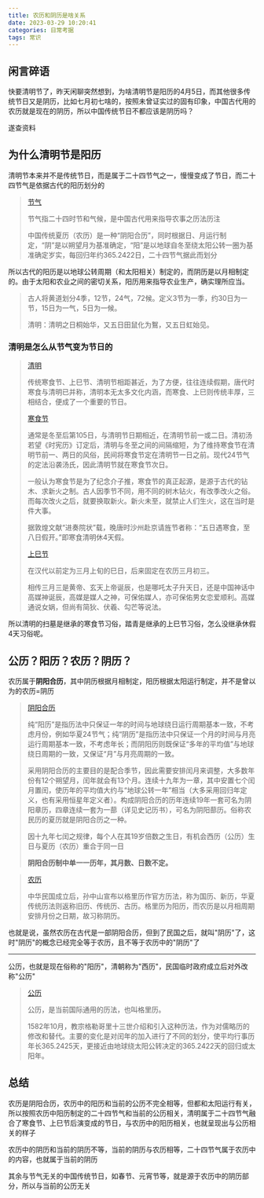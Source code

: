 ```yaml
---
title: 农历和阴历是啥关系
date: 2023-03-29 10:20:41
categories: 日常考据
tags: 常识
---
```

## 闲言碎语

快要清明节了，昨天闲聊突然想到，为啥清明节是阳历的4月5日，而其他很多传统节日又是阴历，比如七月初七啥的，按照未曾证实过的固有印象，中国古代用的农历就是现在的阴历，所以中国传统节日不都应该是阴历吗？

遂查资料

## 为什么清明节是阳历

清明节本来并不是传统节日，而是属于二十四节气之一，慢慢变成了节日，而二十四节气是依据古代的阳历划分的

> [节气](https://zh.wikipedia.org/wiki/%E8%8A%82%E6%B0%94)
> 
> 节气指二十四时节和气候，是中国古代用来指导农事之历法历注
> 
> 中国传统夏历（农历）是一种“阴阳合历”，同时根据日、月运行制定，“阴”是以朔望月为基准确定，“阳”是以地球自冬至绕太阳公转一圈为基准确定岁实，每回归年约365.2422日，二十四节气据此而划分

所以古代的阳历是以地球公转周期（和太阳相关）制定的，而阴历是以月相制定的。由于太阳和农业之间的密切关系，阳历用来指导农业生产，确实理所应当。

> 古人将黄道划分4季，12节，24气，72候。定义3节为一季，约30日为一节，15日为一气，5日为一候。
>
> 清明：清明之日桐始华，又五日田鼠化为鴽，又五日虹始见。

### 清明是怎么从节气变为节日的

> [清明](https://zh.wikipedia.org/wiki/%E6%B8%85%E6%98%8E)
> 
> 传统寒食节、上巳节、清明节相距甚近，为了方便，往往连续假期，唐代时寒食与清明已并称，清明本无太多文化内涵，而寒食、上巳则传统丰厚，三相结合，便成了一个重要的节日。
> 
> [寒食节](https://zh.wikipedia.org/wiki/%E5%AF%92%E9%A3%9F%E8%8A%82)
> 
> 通常是冬至后第105日，与清明节日期相近，在清明节前一或二日。清初汤若望《时宪历》订定后，清明与冬至之间的间隔缩短，为了维持寒食节在清明节前一、两日的风俗，民间将寒食节定在清明节一日之前。现代24节气的定法沿袭汤氏，因此清明节就在寒食节次日。
> 
> 一般认为寒食节是为了纪念介子推，寒食节的真正起源，是源于古代的钻木、求新火之制。古人因季节不同，用不同的树木钻火，有改季改火之俗。而每次改火之后，就要换取新火。新火未至，就禁止人们生火，这在当时是件大事。
> 
> 据敦煌文献“进奏院状”载，晚唐时沙州赴京请旌节者称：“五日遇寒食，至八日假开。”即寒食清明休4天假。
> 
> [上巳节](https://zh.wikipedia.org/wiki/%E4%B8%8A%E5%B7%B3%E8%8A%82)
> 
> 在汉代以前定为三月上旬的巳日，后来固定在农历三月初三。
> 
> 相传三月三是黄帝、玄天上帝诞辰，也是哪吒太子升天日，还是中国神话中高媒神诞辰，高媒是媒人之神，可保佑媒人，亦可保佑男女恋爱顺利。高媒通说女娲，但尚有简狄、伏羲、勾芒等说法。

所以清明的扫墓是继承的寒食节习俗，踏青是继承的上巳节习俗，怎么没继承休假4天习俗呢。

## 公历？阳历？农历？阴历？

农历属于**阴阳合历**，其中阴历根据月相制定，阳历根据太阳运行制定，并不是曾以为的农历=阴历

> [阴阳合历](https://zh.wikipedia.org/wiki/%E9%98%B4%E9%98%B3%E5%8E%86)
> 
> 纯“阳历”是指历法中只保证一年的时间与地球绕日运行周期基本一致，不考虑月份，例如华夏24节气；纯“阴历”是指历法中只保证一个月的时间与月亮运行周期基本一致，不考虑年长；而阴阳历则既保证“多年的平均值”与地球绕日周期的一致，又保证“月”与月亮周期的一致。
> 
> 采用阴阳合历的主要目的是配合季节，因此需要安排闰月来调整，大多数年份有12个朔望月，闰年就会有13个月。连续十九年为一章，其中安置七个闰月置闰，使历年的平均值大约与“地球公转一年”相当（大多采用回归年定义，也有采用恒星年定义者）。构成阴阳合历的历年连续19年一套可名为阴阳章历，四章连续一套为一蔀（详见史记历书），可名为阴阳蔀历。俗称农民历的夏历就是阴阳合历之一种。
> 
> 因十九年七闰之规律，每个人在其19岁倍数之生日，有机会西历（公历）生日与夏历（农历）重合于同一日
> 
> **阴阳合历制中单一一历年，其月数、日数不定。**

> [农历](https://zh.wikipedia.org/wiki/%E8%BE%B2%E6%9B%86)
> 
> 中华民国成立后，孙中山宣布以格里历作官方历法，称为国历、新历，华夏传统历法则返称旧历、传统历、古历。格里历为阳历，而农历是以月相周期安排月份之日期，故习称阴历。

也就是说，虽然农历在古代是一部阴阳合历，但到了民国之后，就叫"阴历"了，这时"阴历"的概念已经完全等于农历，且不等于农历中的"阴历"了

---

公历，也就是现在俗称的"阳历"，清朝称为"西历"，民国临时政府成立后对外改称"公历"

> [公历](https://zh.wikipedia.org/wiki/%E5%85%AC%E5%8E%86)
> 
> 公历，是当前国际通用的历法，也叫格里历。
> 
> 1582年10月，教宗格勒哥里十三世介绍和引入这种历法，作为对儒略历的修改和替代。主要的变化是对闰年的加入进行了不同的划分，使平均行事历年长365.2425天，更接近由地球绕太阳公转决定的365.2422天的回归或太阳年。

## 总结

农历是阴阳合历，农历中的阳历和当前的公历不完全相等，但都和太阳运行有关，所以按照农历中阳历制定的二十四节气和当前的公历相关，清明属于二十四节气融合了寒食节、上巳节后演变成的节日，与农历中的阳历相关，也就呈现出与公历相关的样子

农历中的阴历和当前的阴历不等，当前的阴历与农历相等，二十四节气属于农历中的内容，也就属于当前的阴历

其余与节气无关的中国传统节日，如春节、元宵节等，就是源于农历中的阴历部分，所以与当前的公历无关